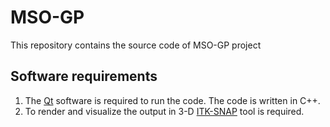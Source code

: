 # MSO-GP
This repository contains the source code of MSO-GP project

## **Software requirements**
1. The [Qt](https://www.qt.io/download-qt-installer-oss?hsCtaTracking=99d9dd4f-5681-48d2-b096-470725510d34%7C074ddad0-fdef-4e53-8aa8-5e8a876d6ab4) software is required to run the code. The code is written in C++.
2. To render and visualize the output in 3-D [ITK-SNAP](http://www.itksnap.org/pmwiki/pmwiki.php?n=Downloads.SNAP4) tool is required.
